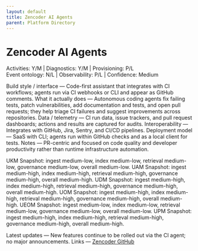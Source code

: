 ```yaml
---
layout: default
title: Zencoder AI Agents
parent: Platform Directory
---
```


# Zencoder AI Agents

Activities: Y/M | Diagnostics: Y/M | Provisioning: P/L  
Event ontology: N/L | Observability: P/L | Confidence: Medium

Build style / interface — Code-first assistant that integrates with CI workflows; agents run via CI webhooks or CLI and appear as GitHub comments.
What it actually does — Autonomous coding agents fix failing tests, patch vulnerabilities, add documentation and tests, and open pull requests; they help triage CI failures and suggest improvements across repositories.
Data / telemetry — CI run data, issue trackers, and pull request dashboards; actions and results are captured for audits.
Interoperability — Integrates with GitHub, Jira, Sentry, and CI/CD pipelines.
Deployment model — SaaS with CLI; agents run within GitHub checks and as a local client for tests.
Notes — PR-centric and focused on code quality and developer productivity rather than runtime infrastructure automation.

UKM Snapshot: ingest medium-low, index medium-low, retrieval medium-low, governance medium-low, overall medium-low.
UAM Snapshot: ingest medium-high, index medium-high, retrieval medium-high, governance medium-high, overall medium-high.
UDM Snapshot: ingest medium-high, index medium-high, retrieval medium-high, governance medium-high, overall medium-high.
UOM Snapshot: ingest medium-high, index medium-high, retrieval medium-high, governance medium-high, overall medium-high.
UEOM Snapshot: ingest medium-low, index medium-low, retrieval medium-low, governance medium-low, overall medium-low.
UPM Snapshot: ingest medium-high, index medium-high, retrieval medium-high, governance medium-high, overall medium-high.

Latest updates — New features continue to be rolled out via the CI agent; no major announcements.
Links — [Zencoder GitHub](https://github.com/zencoder)
